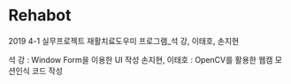 # Rehabot
2019 4-1 실무프로젝트 재활치료도우미 프로그램_석 강, 이태호, 손지현

석 강 : Window Form을 이용한 UI 작성
손지현, 이태호 : OpenCV를 활용한 웹캠 모션인식 코드 작성
